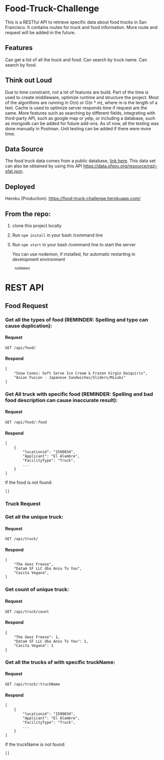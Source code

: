 # Food-Truck-Challenge

This is a RESTful API to retrieve specific data about food trucks in San Francisco. It contains routes for truck and food information. More route and request will be added in the future.

## Features
Can get a list of all the truck and food. Can search by truck name. Can search by food.

## Think out Loud
Due to time constraint, not a lot of features are build. Part of the time is used to create middleware, optimize runtime and structure the project. Most of the algorithms are running in O(n) or O(n * m), where m is the length of a text. Cache is used to optimize server responds time if request are the same. More features such as searching by different fields, integrating with third-party API, such as google map or yelp, or including a database, such as mongodb can be added for future add-ons. As of now, all the testing was done manually in Postman. Unit testing can be added if there were more time.

## Data Source
The food truck data comes from a public database, [link here](https://data.sfgov.org/Economy-and-Community/Mobile-Food-Facility-Permit/rqzj-sfat/data). This data set can also be obtained by using this API https://data.sfgov.org/resource/rqzj-sfat.json.

## Deployed
Heroku (Production): https://food-truck-challenge.herokuapp.com/

## From the repo:
1. clone this project locally
2. Run `npm install` in your bash /command line
2. Run `npm start` in your bash /command line to start the server

    You can use nodemon, if installed, for automatic restarting in development environment

        nodemon

# REST API

## Food Request

### Get all the types of food (REMINDER: Spelling and typo can cause duplication):
#### Request
`GET /api/food/`
#### Respond
    [
        "Snow Cones: Soft Serve Ice Cream & Frozen Virgin Daiquiris",
        "Asian Fusion - Japanese Sandwiches/Sliders/Misubi"
    ]

### Get All truck with specific food (REMINDER: Spelling and bad food description can cause inaccurate result):
#### Request
`GET /api/food/:food`
#### Respond
    [
        {
            "locationid": "1590834",
            "Applicant": "El Alambre",
            "FacilityType": "Truck",
            ...
        }
    ]
If the food is not found:

    []

### Truck Request

### Get all the unique truck:
#### Request
`GET /api/truck/`
#### Respond
    [
        "The Geez Freeze",
        "Datam SF LLC dba Anzu To You",
        "Casita Vegana",
    ]
### Get count of unique truck:
#### Request
`GET /api/truck/count`
#### Respond
    {
        "The Geez Freeze": 1,
        "Datam SF LLC dba Anzu To You": 1,
        "Casita Vegana": 1
    }


### Get all the trucks of with specific truckName:
#### Request
`GET /api/truck/:truckName`
#### Respond
    [
        {
            "locationid": "1590834",
            "Applicant": "El Alambre",
            "FacilityType": "Truck",
            ...
        }
    ]
If the truckName is not found:

    []
